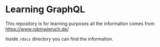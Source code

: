 # Learning GraphQL

This repository is for learning purposes all the information comes from https://www.robinwieruch.de/

Inside `/docs` directory you can find the information.
